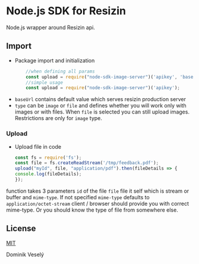 # Node.js SDK for Resizin

Node.js wrapper around Resizin api.

## Import

* Package import and initialization
    ``` javascript
        //when defining all params
        const upload = require("node-sdk-image-server")('apikey', 'baseurl', 'type'); 
        //simple usage
        const upload = require("node-sdk-image-server")('apikey'); 
    ```

 - `baseUrl` contains default value which serves resizin production server
 - `type`  can be `image` or ```file``` and defines whether you will work only with images or with files. When `file` is selected you can still upload images. Restrictions are only for `image` type.


    
### Upload
* Upload file in code
    ```javascript
    const fs = require('fs');
    const file = fs.createReadStream('/tmp/feedback.pdf');
    upload("myId", file, "application/pdf").then(fileDetails => {
    console.log(fileDetails);
    });
    ```

function takes 3 parameters `id` of the file `file` file it self which is stream or buffer and `mime-type`. If not specified `mime-type` defaults to `application/octet-stream` client / browser should provide you with correct mime-type. Or you should know the type of file from somewhere else.    
## License

[MIT](http://opensource.org/licenses/MIT)

Dominik Veselý
